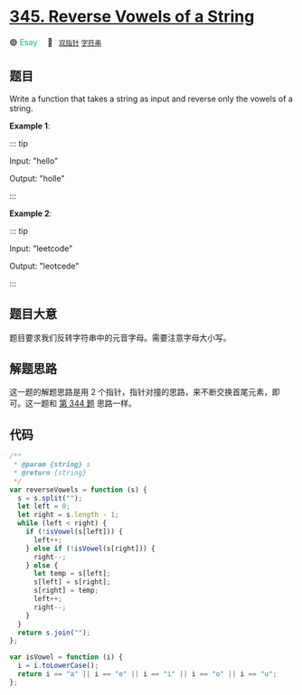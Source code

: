 # [345. Reverse Vowels of a String](https://leetcode.com/problems/reverse-vowels-of-a-string/)

🟢 <font color=#15bd66>Esay</font>&emsp; 🔖&ensp; [`双指针`](../solution/two-pointers.md) [`字符串`](../solution/string.md)

## 题目

Write a function that takes a string as input and reverse only the vowels of a string.

**Example 1**:

::: tip

Input: "hello"

Output: "holle"

:::

**Example 2**:

::: tip

Input: "leetcode"

Output: "leotcede"

:::

## 题目大意

题目要求我们反转字符串中的元音字母。需要注意字母大小写。

## 解题思路

这一题的解题思路是用 2 个指针，指针对撞的思路，来不断交换首尾元素，即可。这一题和 [第 344 题](./0344.md) 思路一样。

## 代码

```javascript
/**
 * @param {string} s
 * @return {string}
 */
var reverseVowels = function (s) {
  s = s.split("");
  let left = 0;
  let right = s.length - 1;
  while (left < right) {
    if (!isVowel(s[left])) {
      left++;
    } else if (!isVowel(s[right])) {
      right--;
    } else {
      let temp = s[left];
      s[left] = s[right];
      s[right] = temp;
      left++;
      right--;
    }
  }
  return s.join("");
};

var isVowel = function (i) {
  i = i.toLowerCase();
  return i == "a" || i == "e" || i == "i" || i == "o" || i == "u";
};
```
